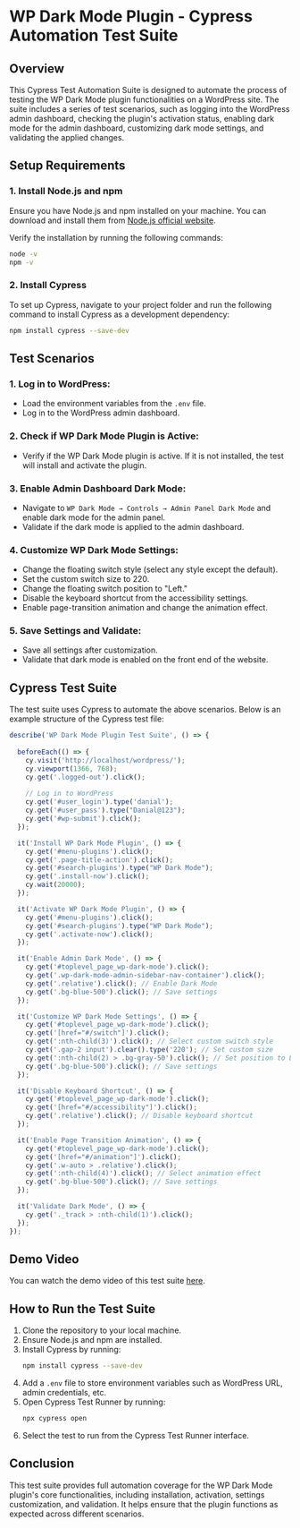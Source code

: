 # WP Dark Mode Plugin - Cypress Automation Test Suite

## Overview
This Cypress Test Automation Suite is designed to automate the process of testing the WP Dark Mode plugin functionalities on a WordPress site. The suite includes a series of test scenarios, such as logging into the WordPress admin dashboard, checking the plugin's activation status, enabling dark mode for the admin dashboard, customizing dark mode settings, and validating the applied changes.

## Setup Requirements

### 1. Install Node.js and npm
Ensure you have Node.js and npm installed on your machine. You can download and install them from [Node.js official website](https://nodejs.org/).

Verify the installation by running the following commands:
```bash
node -v
npm -v
```

### 2. Install Cypress
To set up Cypress, navigate to your project folder and run the following command to install Cypress as a development dependency:
```bash
npm install cypress --save-dev
```

## Test Scenarios

### 1. Log in to WordPress:
- Load the environment variables from the `.env` file.
- Log in to the WordPress admin dashboard.

### 2. Check if WP Dark Mode Plugin is Active:
- Verify if the WP Dark Mode plugin is active. If it is not installed, the test will install and activate the plugin.

### 3. Enable Admin Dashboard Dark Mode:
- Navigate to `WP Dark Mode → Controls → Admin Panel Dark Mode` and enable dark mode for the admin panel.
- Validate if the dark mode is applied to the admin dashboard.

### 4. Customize WP Dark Mode Settings:
- Change the floating switch style (select any style except the default).
- Set the custom switch size to 220.
- Change the floating switch position to "Left."
- Disable the keyboard shortcut from the accessibility settings.
- Enable page-transition animation and change the animation effect.

### 5. Save Settings and Validate:
- Save all settings after customization.
- Validate that dark mode is enabled on the front end of the website.

## Cypress Test Suite

The test suite uses Cypress to automate the above scenarios. Below is an example structure of the Cypress test file:

```javascript
describe('WP Dark Mode Plugin Test Suite', () => {
  
  beforeEach(() => {
    cy.visit('http://localhost/wordpress/');
    cy.viewport(1366, 768);
    cy.get('.logged-out').click();
    
    // Log in to WordPress
    cy.get('#user_login').type('danial');
    cy.get('#user_pass').type("Danial@123");
    cy.get('#wp-submit').click();
  });

  it('Install WP Dark Mode Plugin', () => {
    cy.get('#menu-plugins').click();
    cy.get('.page-title-action').click();
    cy.get('#search-plugins').type("WP Dark Mode");
    cy.get('.install-now').click();
    cy.wait(20000);
  });

  it('Activate WP Dark Mode Plugin', () => {
    cy.get('#menu-plugins').click();
    cy.get('#search-plugins').type("WP Dark Mode");
    cy.get('.activate-now').click();
  });

  it('Enable Admin Dark Mode', () => {
    cy.get('#toplevel_page_wp-dark-mode').click();
    cy.get('.wp-dark-mode-admin-sidebar-nav-container').click();
    cy.get('.relative').click(); // Enable Dark Mode
    cy.get('.bg-blue-500').click(); // Save settings
  });

  it('Customize WP Dark Mode Settings', () => {
    cy.get('#toplevel_page_wp-dark-mode').click();
    cy.get('[href="#/switch"]').click();
    cy.get(':nth-child(3)').click(); // Select custom switch style
    cy.get('.gap-2 input').clear().type('220'); // Set custom size
    cy.get(':nth-child(2) > .bg-gray-50').click(); // Set position to Left
    cy.get('.bg-blue-500').click(); // Save settings
  });

  it('Disable Keyboard Shortcut', () => {
    cy.get('#toplevel_page_wp-dark-mode').click();
    cy.get('[href="#/accessibility"]').click();
    cy.get('.relative').click(); // Disable keyboard shortcut
  });

  it('Enable Page Transition Animation', () => {
    cy.get('#toplevel_page_wp-dark-mode').click();
    cy.get('[href="#/animation"]').click();
    cy.get('.w-auto > .relative').click();
    cy.get(':nth-child(4)').click(); // Select animation effect
    cy.get('.bg-blue-500').click(); // Save settings
  });

  it('Validate Dark Mode', () => {
    cy.get('._track > :nth-child(1)').click();
  });
});
```

## Demo Video
You can watch the demo video of this test suite [here](#).

## How to Run the Test Suite

1. Clone the repository to your local machine.
2. Ensure Node.js and npm are installed.
3. Install Cypress by running:
    ```bash
    npm install cypress --save-dev
    ```
4. Add a `.env` file to store environment variables such as WordPress URL, admin credentials, etc.
5. Open Cypress Test Runner by running:
    ```bash
    npx cypress open
    ```
6. Select the test to run from the Cypress Test Runner interface.

## Conclusion
This test suite provides full automation coverage for the WP Dark Mode plugin's core functionalities, including installation, activation, settings customization, and validation. It helps ensure that the plugin functions as expected across different scenarios.

